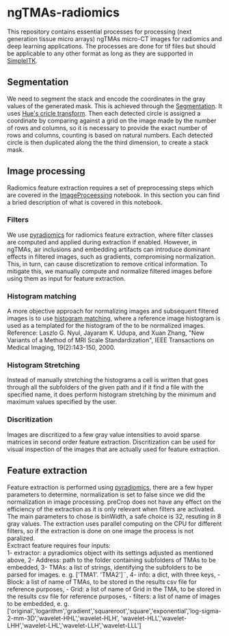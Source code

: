 # ngTMAs-radiomics
This repository contains essential processes for processing (next generation tissue micro arrays) ngTMAs micro-CT images for radiomics and deep learning applications. The processes are done for tif files but should be applicable to any other format as long as they are supported in [SimpleITK](https://pypi.org/project/SimpleITK/).

## Segmentation

We need to segment the stack and encode the coordinates in the gray values of the generated mask. This is achieved through the [Segmentation](https://github.com/kiataj/ngTMAs-radiomics/blob/main/Segmentation.ipynb). It uses [Hue's cricle transform](https://docs.opencv.org/3.4/d4/d70/tutorial_hough_circle.html). Then each detected circle is assigned a coordinate by comparing against a grid on the image made by the number of rows and columns, so it is necessary to provide the exact number of rows and columns, counting is based on natural numbers. Each detected circle is then duplicated along the the third dimension, to create a stack mask.

## Image processing

Radiomics feature extraction requires a set of preprocessing steps which are covered in the [ImageProceessing](https://github.com/kiataj/ngTMAs-radiomics/blob/main/ImageProcessing.ipynb) notebook. In this section you can find a bried description of what is covered in this notebook.

### Filters

We use [pyradiomics](https://pyradiomics.readthedocs.io/en/2.0.1/index.html) for radiomics feature extraction, where filter classes are computed and applied during extraction if enabled. However, in ngTMAs, air inclusions and embedding artifacts can introduce dominant effects in filtered images, such as gradients, compromising normalization. This, in turn, can cause discretization to remove critical information. To mitigate this, we manually compute and normalize filtered images before using them as input for feature extraction.


### Histogram matching

A more objective approach for normalizing images and subsequent filtered images is to use [histogram matching](https://simpleitk.org/doxygen/latest/html/classitk_1_1simple_1_1HistogramMatchingImageFilter.html), where a reference image histogram is used as a templated for the histogram of the to be normalized images. <br>
Reference: Laszlo G. Nyul, Jayaram K. Udupa, and Xuan Zhang, "New Variants of a Method of MRI Scale Standardization", IEEE Transactions on Medical Imaging, 19(2):143-150, 2000.

### Histogram Stretching

Instead of manually stretching the histograms a cell is written that goes through all the subfolders of the given path and if it find a file with the specified name, it does perform histogram stretching by the minimum and maximum values specified by the user. 

### Discritization

Images are discritized to a few gray value intensities to avoid sparse matrices in second order feature extraction. Discritization can be used for visual inspection of the images that are actually used for feature extraction.

## Feature extraction

Feature extraction is performed using [pyradiomics](https://pyradiomics.readthedocs.io/en/2.0.1/index.html), there are a few hyper parameters to determine, normalization is set to false since we did the normalization in image processing. preCrop does not have any effect on the efficiency of the extraction as it is only relevant when filters are activated. The main parameters to chose is binWidth, a safe choice is 32, resuting in 8 gray values. The extraction uses parallel computing on the CPU for different filters, so if the extraction is done on one image the process is not paralized. <br>
Exctract feature requires four inputs: <br>
1- extractor: a pyradiomics object with its settings adjusted as mentioned above,
2- Address: path to the folder containing subfolders of TMAs to be embedded,
3- TMAs: a list of strings, identifying the subfolders to be parsed for images. e. g. ['TMA1'. 'TMA2']¨,
4- info: a dict, with three keys, 
    - Block: a list of name of TMAs, to be stored in the results csv file for reference purposes,
    - Grid: a list of name of Grid in the TMA, to be stored in the results csv file for reference purposes,
    - filters: a list of name of images to be embedded, e. g. ['original','logarithm','gradient','squareroot','square','exponential','log-sigma-2-mm-3D','wavelet-HHL','wavelet-HLH',
                'wavelet-HLL','wavelet-LHH','wavelet-LHL','wavelet-LLH','wavelet-LLL']
